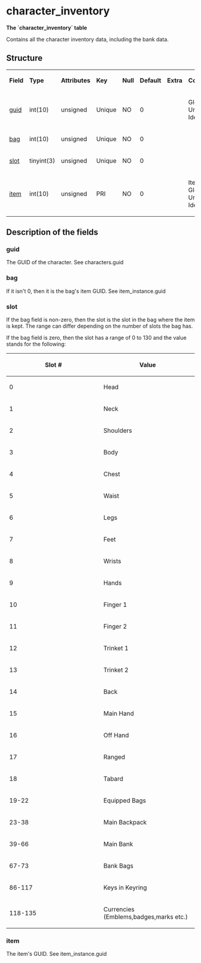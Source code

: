 # character\_inventory

**The \`character\_inventory\` table**

Contains all the character inventory data, including the bank data.

## Structure

<table>
<colgroup>
<col width="12%" />
<col width="12%" />
<col width="12%" />
<col width="12%" />
<col width="12%" />
<col width="12%" />
<col width="12%" />
<col width="12%" />
</colgroup>
<tbody>
<tr>
<td><p><strong>Field</strong></p></td>
<td><p><strong>Type</strong></p></td>
<td><p><strong>Attributes</strong></p></td>
<td><p><strong>Key</strong></p></td>
<td><p><strong>Null</strong></p></td>
<td><p><strong>Default</strong></p></td>
<td><p><strong>Extra</strong></p></td>
<td><p><strong>Comment</strong></p></td>
</tr>
<tr>
<td><p><a href="#guid">guid</a></p></td>
<td><p>int(10)</p></td>
<td><p>unsigned</p></td>
<td><p>Unique</p></td>
<td><p>NO</p></td>
<td><p>0</p></td>
<td><p> </p></td>
<td><p>Global Unique Identifier</p></td>
</tr>
<tr>
<td><p><a href="#bag">bag</a></p></td>
<td><p>int(10)</p></td>
<td><p>unsigned</p></td>
<td><p>Unique</p></td>
<td><p>NO</p></td>
<td><p>0</p></td>
<td><p> </p></td>
<td><p> </p></td>
</tr>
<tr>
<td><p><a href="#slot">slot</a></p></td>
<td><p>tinyint(3)</p></td>
<td><p>unsigned</p></td>
<td><p>Unique</p></td>
<td><p>NO</p></td>
<td><p>0</p></td>
<td><p> </p></td>
<td><p> </p></td>
</tr>
<tr>
<td><p><a href="#item">item</a></p></td>
<td><p>int(10)</p></td>
<td><p>unsigned</p></td>
<td><p>PRI</p></td>
<td><p>NO</p></td>
<td><p>0</p></td>
<td><p> </p></td>
<td><p>Item Global Unique Identifier</p></td>
</tr>
</tbody>
</table>

## Description of the fields

### guid

The GUID of the character. See characters.guid

### bag

If it isn't 0, then it is the bag's item GUID. See item\_instance.guid

### slot

If the bag field is non-zero, then the slot is the slot in the bag where the item is kept. The range can differ depending on the number of slots the bag has.

If the bag field is zero, then the slot has a range of 0 to 130 and the value stands for the following:

<table>
<colgroup>
<col width="50%" />
<col width="50%" />
</colgroup>
<thead>
<tr class="header">
<th><p>Slot #</p></th>
<th><p>Value</p></th>
</tr>
</thead>
<tbody>
<tr>
<td><p>0</p></td>
<td><p>Head</p></td>
</tr>
<tr>
<td><p>1</p></td>
<td><p>Neck</p></td>
</tr>
<tr>
<td><p>2</p></td>
<td><p>Shoulders</p></td>
</tr>
<tr>
<td><p>3</p></td>
<td><p>Body</p></td>
</tr>
<tr>
<td><p>4</p></td>
<td><p>Chest</p></td>
</tr>
<tr>
<td><p>5</p></td>
<td><p>Waist</p></td>
</tr>
<tr>
<td><p>6</p></td>
<td><p>Legs</p></td>
</tr>
<tr>
<td><p>7</p></td>
<td><p>Feet</p></td>
</tr>
<tr>
<td><p>8</p></td>
<td><p>Wrists</p></td>
</tr>
<tr>
<td><p>9</p></td>
<td><p>Hands</p></td>
</tr>
<tr>
<td><p>10</p></td>
<td><p>Finger 1</p></td>
</tr>
<tr>
<td><p>11</p></td>
<td><p>Finger 2</p></td>
</tr>
<tr>
<td><p>12</p></td>
<td><p>Trinket 1</p></td>
</tr>
<tr>
<td><p>13</p></td>
<td><p>Trinket 2</p></td>
</tr>
<tr>
<td><p>14</p></td>
<td><p>Back</p></td>
</tr>
<tr>
<td><p>15</p></td>
<td><p>Main Hand</p></td>
</tr>
<tr>
<td><p>16</p></td>
<td><p>Off Hand</p></td>
</tr>
<tr>
<td><p>17</p></td>
<td><p>Ranged</p></td>
</tr>
<tr>
<td><p>18</p></td>
<td><p>Tabard</p></td>
</tr>
<tr>
<td><p>19-22</p></td>
<td><p>Equipped Bags</p></td>
</tr>
<tr>
<td><p>23-38</p></td>
<td><p>Main Backpack</p></td>
</tr>
<tr>
<td><p>39-66</p></td>
<td><p>Main Bank</p></td>
</tr>
<tr>
<td><p>67-73</p></td>
<td><p>Bank Bags</p></td>
</tr>
<tr>
<td><p>86-117</p></td>
<td><p>Keys in Keyring</p></td>
</tr>
<tr>
<td><p>118-135</p></td>
<td><p>Currencies (Emblems,badges,marks etc.)</p></td>
</tr>
</tbody>
</table>

### item

The item's GUID. See item\_instance.guid
